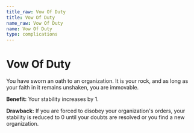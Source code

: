 ```yaml
---
title_raw: Vow Of Duty
title: Vow Of Duty
name_raw: Vow Of Duty
name: Vow Of Duty
type: complications
---
```


# Vow Of Duty

You have sworn an oath to an organization. It is your rock, and as long as your faith in it remains unshaken, you are immovable.

**Benefit:** Your stability increases by 1.

**Drawback:** If you are forced to disobey your organization's orders, your stability is reduced to 0 until your doubts are resolved or you find a new organization.
